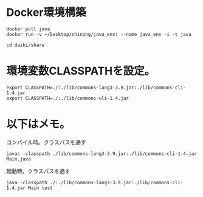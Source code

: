 # Docker環境構築
```
docker pull java
docker run -v ~/Desktop/shining/java_env: --name java_env -i -t java
```

```
cd daiki/share
```

# 環境変数CLASSPATHを設定。
```
export CLASSPATH=./:./lib/commons-lang3-3.9.jar:./lib/commons-cli-1.4.jar
export CLASSPATH=./:./lib/commons-cli-1.4.jar
```

# 以下はメモ。
コンパイル時。クラスパスを通す
```
javac -classpath ./lib/commons-lang3-3.9.jar:./lib/commons-cli-1.4.jar Main.java
```

起動時。クラスパスを通す
```
java -classpath ./:./lib/commons-lang3-3.9.jar:./lib/commons-cli-1.4.jar Main test
```
